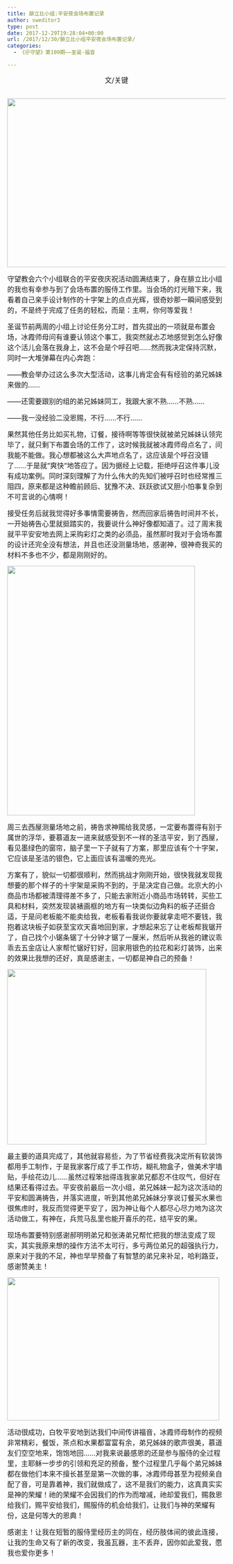 ```yaml
---
title: 腓立比小组:平安夜会场布置记录
author: sweditor3
type: post
date: 2017-12-29T19:28:04+00:00
url: /2017/12/30/腓立比小组平安夜会场布置记录/
categories:
  - 《＠守望》第109期——圣诞·福音

---
```

<p style="text-align: center;">
  <span style="font-size: 12pt;">文/关键</span>
</p>

 <img class="aligncenter wp-image-16281" src="http://t5.shwchurch.org/wp-content/uploads/2017/12/微信图片_20171229153236-副本.jpg" alt="" width="515" height="389" />

<span style="font-size: 12pt;">守望教会六个小组联合的平安夜庆祝活动圆满结束了，身在腓立比小组的我也有幸参与到了会场布置的服侍工作里。当会场的灯光暗下来，我看着自己亲手设计制作的十字架上的点点光辉，很奇妙那一瞬间感受到的，不是终于完成了任务的轻松，而是：主啊，你何等爱我！</span>

<span style="font-size: 12pt;">圣诞节前两周的小组上讨论任务分工时，首先提出的一项就是布置会场，冰霞师母问有谁要认领这个事工，我突然就忐忑地感觉到怎么好像这个活儿会落在我身上，这不会是个呼召吧……然而我决定保持沉默，同时一大堆弹幕在内心奔跑：</span>

<span style="font-size: 12pt;">——教会举办过这么多次大型活动，这事儿肯定会有有经验的弟兄姊妹来做的……</span>

<span style="font-size: 12pt;">——还需要跟别的组的弟兄姊妹同工，我跟大家不熟……不熟……</span>

<span style="font-size: 12pt;">——我一没经验二没恩赐，不行……不行……</span>

<span style="font-size: 12pt;">果然其他任务比如买礼物，订餐，接待啊等等很快就被弟兄姊妹认领完毕了，就只剩下布置会场的工作了，这时候我就被冰霞师母点名了，问我能不能做。我心想都被这么大声地点名了，这应该是个呼召没错了……于是就”爽快”地答应了。因为据经上记载，拒绝呼召这件事儿没有成功案例。同时深刻理解了为什么伟大的先知们被呼召时也经常推三阻四，原来都是这种瞻前顾后、犹豫不决、跃跃欲试又胆小怕事复杂到不可言说的心情啊！</span>

<span style="font-size: 12pt;">接受任务后就我觉得好多事情需要祷告，然而回家后祷告时间并不长，一开始祷告心里就挺踏实的，我要说什么神好像都知道了。过了周末我就平平安安地去网上采购彩灯之类的必须品，虽然那时我对于会场布置的设计还完全没有想法，并且也还没测量场地，感谢神，很神奇我买的材料不多也不少，都是刚刚好的。</span>

<img class="aligncenter wp-image-16283" src="http://t5.shwchurch.org/wp-content/uploads/2017/12/微信图片_20171229154619-副本.jpg" alt="" width="433" height="575" />

<span style="font-size: 12pt;">周三去西屋测量场地之前，祷告求神赐给我灵感，一定要布置得有别于属世的浮华，要慕道友一进来就感受到不一样的圣洁平安，到了西屋，看见墨绿色的窗帘，脑子里一下子就有了方案，那里应该有个十字架，它应该是圣洁的银色，它上面应该有温暖的亮光。</span>

<span style="font-size: 12pt;">方案有了，貌似一切都很顺利，然而挑战才刚刚开始，很快我就发现我想要的那个样子的十字架是采购不到的，于是决定自己做。北京大的小商品市场都被清理得差不多了，只能去家附近小商品市场转转，买些工具和材料，突然发现装裱画框的地方有一块类似边角料的板子还挺合适，于是问老板能不能卖给我，老板看看我说你要就拿走吧不要钱，我抱着这块板子如获至宝欢天喜地回到家，才想起来忘了让老板帮我锯开了，自己找个小锯条锯了十分钟才锯了一厘米，然后听从我爸的建议乖乖去五金店让人家帮忙锯好钉好，回家用银色的拉花和彩灯装饰，出来的效果比我想的还好，真是感谢主，一切都是神自己的预备！</span>

<img class="aligncenter wp-image-16280" src="http://t5.shwchurch.org/wp-content/uploads/2017/12/微信图片_20171229153202-副本.jpg" alt="" width="459" height="404" srcset="http://t5.shwchurch.org/wp-content/uploads/2017/12/微信图片_20171229153202-副本.jpg 3188w, http://t5.shwchurch.org/wp-content/uploads/2017/12/微信图片_20171229153202-副本-342x300.jpg 342w, http://t5.shwchurch.org/wp-content/uploads/2017/12/微信图片_20171229153202-副本-456x400.jpg 456w, http://t5.shwchurch.org/wp-content/uploads/2017/12/微信图片_20171229153202-副本-768x674.jpg 768w" sizes="(max-width: 459px) 100vw, 459px" />

<span style="font-size: 12pt;">最主要的道具完成了，其他就容易些，为了节省经费我决定所有软装饰都用手工制作，于是我家客厅成了手工作坊，糊礼物盒子，做美术字墙贴，手绘花边儿……虽然过程笨拙得连我家弟兄都忍不住叹气，但好在结果还看得过去。平安夜前最后一次小组，弟兄姊妹一起为这次活动的平安和圆满祷告，并落实进度，听到其他弟兄姊妹分享说订餐买水果也很焦虑时，我反而觉得更平安了，因为神让每个人都尽心尽力地为这次活动做工，有神在，兵荒马乱里也能开喜乐的花，结平安的果。</span>

<span style="font-size: 12pt;">现场布置要特别感谢郝明明弟兄和张涛弟兄帮忙把我的想法变成了现实，其实我原来想的操作方法不太可行，多亏两位弟兄的超强执行力，原来对于我的不足，神也早早预备了有智慧的弟兄来补足，哈利路亚，感谢赞美主！</span>

<img class="aligncenter  wp-image-16288" src="http://t5.shwchurch.org/wp-content/uploads/2017/12/微信图片_20171230025047.jpg" alt="" width="489" height="330" />

<span style="font-size: 12pt;">活动很成功，白牧平安地到达我们中间传讲福音，冰霞师母制作的视频非常精彩，餐饭，茶点和水果都富富有余，弟兄姊妹的歌声很美，慕道友们空空地来，饱饱地回……对我来说最感恩的还是参与服侍的全过程里，主耶稣一步步的引领和充足的预备，整个过程里几乎每个弟兄姊妹都在做他们本来不擅长甚至是第一次做的事，冰霞师母甚至为视频亲自配了音，可是靠着神，我们就做成了，这不是我们的能力，这真真实实是神的荣耀！祂的荣耀不会因我们的作为而增减，祂却爱我们，赐救恩给我们，赐平安给我们，赐服侍的机会给我们，让我们与神的荣耀有份，这是何等大的恩典！</span>

<span style="font-size: 12pt;">感谢主！让我在短暂的服侍里经历主的同在，经历肢体间的彼此连接，让我的生命又有了新的改变，我虽瓦器，主不丢弃，因你如此爱我，愿我也爱你更多！</span>